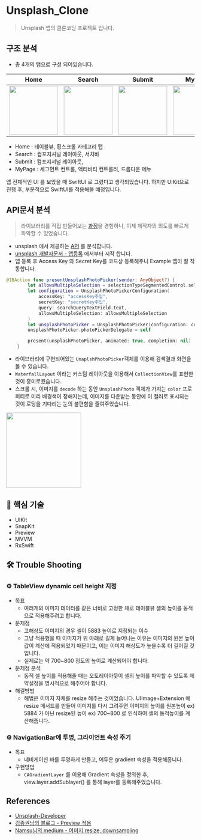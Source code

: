 # Unsplash_Clone

> Unsplash 앱의 클론코딩 프로젝트 입니다. 

## 구조 분석 

- 총 4개의 탭으로 구성 되어있습니다. 

|Home|Search|Submit|MyPage|
|:---:|:---:|:---:|:---:|
|<img src="https://i.imgur.com/Od6p1nF.jpg" width="130">|<img src="https://i.imgur.com/x2K1pHs.jpg" width="130">|<img src="https://i.imgur.com/2SBSiw0.jpg" width="130">|<img src="https://i.imgur.com/DYuvl4c.png" width="130">|

- Home : 테이블뷰, 횡스크롤 카테고리 탭
- Search : 컴포지셔널 레이아웃, 서치바
- Submit : 컴포지셔널 레이아웃, 
- MyPage : 세그먼트 컨트롤, 액티비티 컨트롤러, 드롭다운 메뉴

앱 전체적인 UI 를 보았을 때 SwiftUI 로 그렸다고 생각되었습니다. 하지만 UIKit으로 진행 후, 부분적으로 SwiftUI를 적용해볼 예정입니다. 

## API문서 분석

> 라이브러리를 직접 만들어보는 [과정](https://hackmd.io/Cgetb0viSM-XVqJnAmp7bw)을 경험하니, 이제 제작자의 의도를 빠르게 파악할 수 있었습니다.

- unsplash 에서 제공하는 [API](https://github.com/unsplash/unsplash-photopicker-ios) 를 분석합니다. 
- [unsplash 개발자문서 - 앱등록](https://unsplash.com/documentation#registering-your-application) 에서부터 시작 합니다. 
- 앱 등록 후 Access Key 와 Secret Key를 코드상 등록해주니 Example 앱이 잘 작동합니다. 

```swift
@IBAction func presentUnsplashPhotoPicker(sender: AnyObject?) {
        let allowsMultipleSelection = selectionTypeSegmentedControl.selectedSegmentIndex == SelectionType.multiple.rawValue
        let configuration = UnsplashPhotoPickerConfiguration(
            accessKey: "accessKey주입",
            secretKey: "secretKey주입",
            query: searchQueryTextField.text,
            allowsMultipleSelection: allowsMultipleSelection
        )
        let unsplashPhotoPicker = UnsplashPhotoPicker(configuration: configuration)
        unsplashPhotoPicker.photoPickerDelegate = self

        present(unsplashPhotoPicker, animated: true, completion: nil)
    }

```

- 라이브러리에 구현되어있는 `UnaplshPhotoPicker`객체를 이용해 검색결과 화면을 볼 수 있습니다. 
- `WaterfallLayout` 이라는 커스텀 레이아웃을 이용해서 `CollectionView`를 표현한 것이 흥미로웠습니다. 
- 스크롤 시, 이미지를 `decode` 하는 동안 `UnsplashPhoto` 객체가 가지는 `color` 프로퍼티로 미리 배경색이 정해지는데, 이미지를 다운받는 동안에 이 컬러로 표시되는 것이 로딩을 기다리는 눈의 불편함을 줄여주었습니다.
<img src="https://i.imgur.com/nJ8aavk.jpg" width="200">

## 🔑 핵심 기술
- UIKit
- SnapKit
- Preview
- MVVM
- RxSwift

## 🛠️ Trouble Shooting

### ⚙️ TableView dynamic cell height 지정 
- 목표
    - 여러개의 이미지 데이터를 같은 너비로 고정한 채로 테이블뷰 셀의 높이를 동적으로 적용해주려고 합니다.
- 문제점
    - 고해상도 이미지의 경우 셀이 5883 높이로 지정되는 이슈
    - 그냥 적용했을 때 이미지가 위 아래로 길게 늘어나는 이유는 이미지의 원본 높이값이 계산에 적용되었기 때문이고, 이는 이미지 해상도가 높을수록 더 길어질 것입니다. 
    - 실제로는 약 700~800 정도의 높이로 계산되어야 합니다.
- 문제점 분석
    - 동적 셀 높이를 적용해줄 때는 오토레이아웃이 셀의 높이를 파악할 수 있도록 제약설정을 명시적으로 해주어야 합니다. 
- 해결방법
    - 해법은 이미지 자체를 resize 해주는 것이었습니다. UIImage+Extension 에 resize 메서드를 만들어 이미지를 다시 그려주면 이미지의 높이를 원본높이 ex) 5884 가 아닌 resize된 높이 ex) 700~800 로 인식하여 셀의 동적높이를 계산해줍니다. 
    
### ⚙️ NavigationBar에 투명, 그라이언트 속성 주기
- 목표
    - 네비게이션 바를 투명하게 만들고, 어두운 gradient 속성을 적용해줍니다.
- 구현방법
    - `CAGradientLayer` 를 이용해 Gradient 속성을 정의한 후, view.layer.addSublayer() 를 통해 layer를 등록해주었습니다.

## References
- [Unsplash-Developer](https://unsplash.com/developers)
- [김종권님의 블로그 - Preview 적용](https://ios-development.tistory.com/488)
- [Namsu님의 medium - 이미지 resize, downsampling](https://nsios.tistory.com/154)

